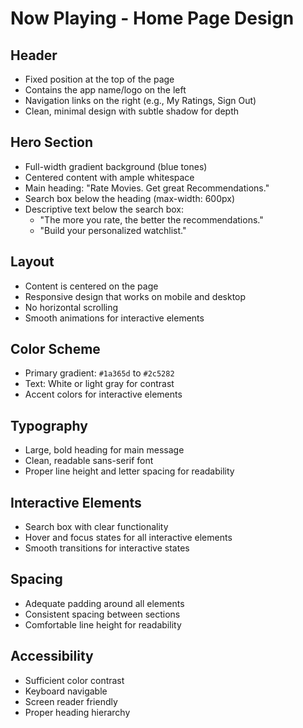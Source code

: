 # Now Playing - Home Page Design

## Header
- Fixed position at the top of the page
- Contains the app name/logo on the left
- Navigation links on the right (e.g., My Ratings, Sign Out)
- Clean, minimal design with subtle shadow for depth

## Hero Section
- Full-width gradient background (blue tones)
- Centered content with ample whitespace
- Main heading: "Rate Movies. Get great Recommendations."
- Search box below the heading (max-width: 600px)
- Descriptive text below the search box:
  - "The more you rate, the better the recommendations."
  - "Build your personalized watchlist."

## Layout
- Content is centered on the page
- Responsive design that works on mobile and desktop
- No horizontal scrolling
- Smooth animations for interactive elements

## Color Scheme
- Primary gradient: `#1a365d` to `#2c5282`
- Text: White or light gray for contrast
- Accent colors for interactive elements

## Typography
- Large, bold heading for main message
- Clean, readable sans-serif font
- Proper line height and letter spacing for readability

## Interactive Elements
- Search box with clear functionality
- Hover and focus states for all interactive elements
- Smooth transitions for interactive states

## Spacing
- Adequate padding around all elements
- Consistent spacing between sections
- Comfortable line height for readability

## Accessibility
- Sufficient color contrast
- Keyboard navigable
- Screen reader friendly
- Proper heading hierarchy
